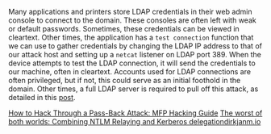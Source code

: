 Many applications and printers store LDAP credentials in their web admin console to connect to the domain. These consoles are often left with weak or default passwords. Sometimes, these credentials can be viewed in cleartext. Other times, the application has a `test connection` function that we can use to gather credentials by changing the LDAP IP address to that of our attack host and setting up a `netcat` listener on LDAP port 389. When the device attempts to test the LDAP connection, it will send the credentials to our machine, often in cleartext. Accounts used for LDAP connections are often privileged, but if not, this could serve as an initial foothold in the domain. Other times, a full LDAP server is required to pull off this attack, as detailed in this [post](https://grimhacker.com/2018/03/09/just-a-printer/).

[How to Hack Through a Pass-Back Attack: MFP Hacking Guide](https://www.mindpointgroup.com/blog/how-to-hack-through-a-pass-back-attack)
[The worst of both worlds: Combining NTLM Relaying and Kerberos delegationdirkjanm.io](https://dirkjanm.io/worst-of-both-worlds-ntlm-relaying-and-kerberos-delegation/)

